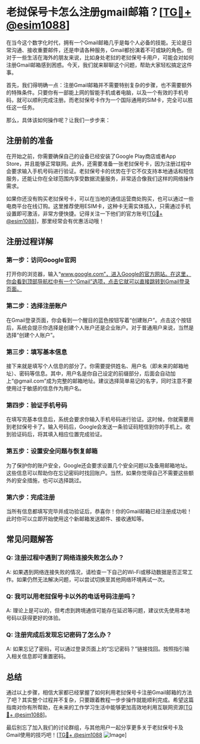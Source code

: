 # 老挝保号卡怎么注册gmail邮箱？[[TG💪+ @esim1088](https://t.me/s/esim1088)]

在当今这个数字化时代，拥有一个Gmail邮箱几乎是每个人必备的技能。无论是日常沟通、接收重要邮件，还是申请各种服务，Gmail都扮演着不可或缺的角色。但对于一些生活在海外的朋友来说，比如身处老挝的老挝保号卡用户，可能会对如何注册Gmail邮箱感到困惑。今天，我们就来聊聊这个问题，帮助大家轻松搞定这件事。

首先，我们得明确一点：注册Gmail邮箱并不需要特别复杂的步骤，也不需要额外的特殊条件。只要你有一部能上网的智能手机或者电脑，以及一个有效的手机号码，就可以顺利完成注册。而老挝保号卡作为一个国际通用的SIM卡，完全可以胜任这一任务。

那么，具体该如何操作呢？让我们一步步来：

## 注册前的准备

在开始之前，你需要确保自己的设备已经安装了Google Play商店或者App Store，并且能够正常联网。此外，还需要准备一张老挝保号卡，因为注册过程中会要求输入手机号码进行验证。老挝保号卡的优势在于它不仅支持本地通话和短信服务，还能让你在全球范围内享受数据流量服务，非常适合像我们这样的网络操作需求。

如果你还没有购买老挝保号卡，可以在当地的通信运营商处购买，也可以通过一些电商平台在线订购。这里推荐使用ESIM卡，这种卡无需实体插入，只需通过手机设置即可激活，非常方便快捷。记得关注一下他们的官方账号[[TG💪+ @esim1088](https://t.me/s/esim1088)]，那里经常会有优惠活动哦！

## 注册过程详解

### 第一步：访问Google官网

打开你的浏览器，输入“www.google.com”，进入Google的官方网站。在这里，你会看到顶部导航栏中有一个“Gmail”选项，点击它就可以直接跳转到Gmail登录页面。

### 第二步：选择注册账户

在Gmail登录页面，你会看到一个醒目的蓝色按钮写着“创建账户”。点击这个按钮后，系统会提示你选择是创建个人账户还是企业账户。对于普通用户来说，当然是选择“创建个人账户”。

### 第三步：填写基本信息

接下来就是填写个人信息的部分了。你需要提供姓名、用户名（即未来的邮箱地址）、密码等信息。其中，用户名是你自己设定的前缀部分，后面会自动加上“@gmail.com”成为完整的邮箱地址。建议选择简单易记的名字，同时注意不要使用过于敏感的信息作为用户名。

### 第四步：验证手机号码

在填写完基本信息后，系统会要求你输入手机号码进行验证。这时候，你就需要用到老挝保号卡了。输入号码后，Google会发送一条验证码短信到你的手机上。收到验证码后，将其填入相应位置完成验证。

### 第五步：设置安全问题与恢复邮箱

为了保护你的账户安全，Google还会要求设置几个安全问题以及备用邮箱地址。这些信息可以帮助你在忘记密码时找回账户。当然，如果你觉得自己不需要这些额外的安全措施，也可以选择跳过。

### 第六步：完成注册

当所有信息都填写完毕并成功验证后，恭喜你！你的Gmail邮箱已经注册成功啦！此时你可以立即开始使用这个新邮箱发送邮件、接收通知等。

## 常见问题解答

### Q: 注册过程中遇到了网络连接失败怎么办？
A: 如果遇到网络连接失败的情况，请检查一下自己的Wi-Fi或移动数据是否正常工作。如果仍然无法解决问题，可以尝试切换至其他网络环境再试一次。

### Q: 我可以用老挝保号卡以外的电话号码注册吗？
A: 理论上是可以的，但考虑到跨境通信可能存在延迟等问题，建议优先使用本地号码以获得更好的体验。

### Q: 注册完成后发现忘记密码了怎么办？
A: 如果忘记了密码，可以通过登录页面上的“忘记密码？”链接找回。按照指引输入相关信息即可重置密码。

## 总结

通过以上步骤，相信大家都已经掌握了如何利用老挝保号卡注册Gmail邮箱的方法了吧？其实整个过程并不复杂，只要跟着教程一步步操作就能顺利完成。希望这篇指南对你有所帮助，在未来的工作学习生活中能够更加高效地利用互联网资源[[TG💪+ @esim1088](https://t.me/s/esim1088)]。

最后别忘了加入我们的讨论群组，与其他用户一起分享更多关于老挝保号卡及Gmail使用的技巧吧！[[TG💪+ @esim1088](https://t.me/s/esim1088) ![Image](https://i.postimg.cc/4NQfJmqS/Snipaste-2025-05-13-00-14-12.png)]